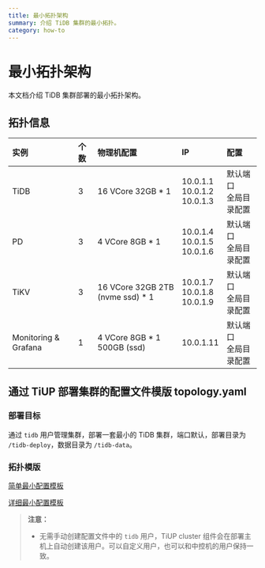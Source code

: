 ```yaml
---
title: 最小拓扑架构
summary: 介绍 TiDB 集群的最小拓扑。
category: how-to
---
```


# 最小拓扑架构

本文档介绍 TiDB 集群部署的最小拓扑架构。

## 拓扑信息

|实例 | 个数 | 物理机配置 | IP |配置 |
| :-- | :-- | :-- | :-- | :-- |
| TiDB |3 | 16 VCore 32GB * 1 | 10.0.1.1 <br> 10.0.1.2 <br> 10.0.1.3 | 默认端口 <br>  全局目录配置 |
| PD | 3 | 4 VCore 8GB * 1 |10.0.1.4 <br> 10.0.1.5 <br> 10.0.1.6 | 默认端口 <br> 全局目录配置 |
| TiKV | 3 | 16 VCore 32GB 2TB (nvme ssd) * 1 | 10.0.1.7 <br> 10.0.1.8 <br> 10.0.1.9 | 默认端口 <br> 全局目录配置 |
| Monitoring & Grafana | 1 | 4 VCore 8GB * 1 500GB (ssd) | 10.0.1.11 | 默认端口 <br> 全局目录配置 |

## 通过 TiUP 部署集群的配置文件模版 topology.yaml

### 部署目标

通过 `tidb` 用户管理集群，部署一套最小的 TiDB 集群，端口默认，部署目录为 `/tidb-deploy`，数据目录为 `/tidb-data`。

### 拓扑模版

[简单最小配置模板](/config-templates/simple-mini.yaml)

[详细最小配置模板](/config-templates/complex-mini.yaml)

> **注意：**
>
> - 无需手动创建配置文件中的 `tidb` 用户，TiUP cluster 组件会在部署主机上自动创建该用户。可以自定义用户，也可以和中控机的用户保持一致。
